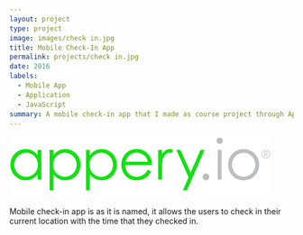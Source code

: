 ```yaml
---
layout: project
type: project
image: images/check in.jpg
title: Mobile Check-In App
permalink: projects/check in.jpg
date: 2016
labels:
  - Mobile App
  - Application
  - JavaScript
summary: A mobile check-in app that I made as course project through Appery.io in 2016.
---
```


<div class="ui small rounded images">
  <img class="ui image" src="../images/appery.png">
</div>

Mobile check-in app is as it is named, it allows the users to check in their current location with the time that they checked in.



